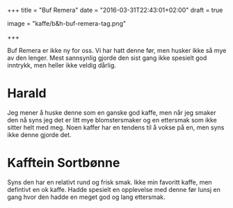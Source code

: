 +++
title = "Buf Remera"
date = "2016-03-31T22:43:01+02:00"
draft = true

image = "kaffe/b&h-buf-remera-tag.png"

+++

Buf Remera er ikke ny for oss. Vi har hatt denne før, men husker ikke så mye av 
den lenger. Mest sannsynlig gjorde den sist gang ikke spesielt god inntrykk, men
heller ikke veldig dårlig.

# Harald
Jeg mener å huske denne som en ganske god kaffe, men når jeg smaker den nå syns
jeg det er litt mye blomstersmaker og en ettersmak som ikke sitter helt med meg.
Noen kaffer har en tendens til å vokse på en, men syns ikke denne gjorde det.

# Kafftein Sortbønne
Syns den har en relativt rund og frisk smak. Ikke min favoritt kaffe, men 
defintivt en ok kaffe. Hadde spesielt en opplevelse med denne før lunsj 
en gang hvor den hadde en meget god og lang ettersmak.
